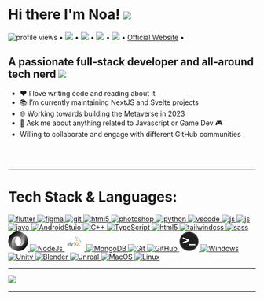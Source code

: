 # Hi there I'm Noa!  <img src="https://github.com/blackcater/blackcater/raw/master/images/Hi.gif" height="32" />

</p>
<p align="left">
  <img src="https://gpvc.arturio.dev/Noah670" alt="profile views"> •  
  <a href="https://twitter.com/intent/follow?screen_name=Noah670_&tw_p=followbutton"><img src="https://img.shields.io/twitter/follow/Noah670_?label=%40Noah670_&style=social"></a>  •
  <a href="https://www.linkedin.com/in/noah-pohl/"><img src="https://img.shields.io/badge/linkedin-%230077B5.svg?&style=for-the-badge&logo=linkedin&logoColor=white" height=25></a> •  
  <a href="https://www.instagram.com/noah670.png/"><img src="https://img.shields.io/badge/instagram-%23E4405F.svg?&style=for-the-badge&logo=instagram&logoColor=white" height=25></a>  •  
  <a href="https://dev.to/noah670"><img src="https://img.shields.io/badge/DEV.TO-%230A0A0A.svg?&style=for-the-badge&logo=dev-dot-to&logoColor=white" height=25></a> •  
 <a href="https://www.noah670.com">Official Website</a> •
</p>


## A passionate full-stack developer and all-around tech nerd <img src="https://media.giphy.com/media/LnQjpWaON8nhr21vNW/giphy.gif" height="32">
- ❤️ I love writing code and reading about it
- 📚 I’m currently maintaining NextJS and Svelte projects
- 🌐 Working towards building the Metaverse in 2023
- 💬 Ask me about anything related to Javascript or Game Dev 🎮
- Willing to collaborate and engage with different GitHub communities


<br />
<br />

<p align=center>
</p>

---


# Tech Stack & Languages:


<p align="left">
  
  
 
  <a href="https://flutter.dev" target="_blank">
    <img
      src="https://www.vectorlogo.zone/logos/flutterio/flutterio-icon.svg"
      alt="flutter"
      width="40"
      height="40"
    />
  </a>


  <a href="https://www.figma.com/" target="_blank">
    <img
      src="https://www.vectorlogo.zone/logos/figma/figma-icon.svg"
      alt="figma"
      width="40"
      height="40"
    />
  </a>

  <a href="https://git-scm.com/" target="_blank">
    <img
      src="https://www.vectorlogo.zone/logos/git-scm/git-scm-icon.svg"
      alt="git"
      width="40"
      height="40"
    />
  </a>
  <a href="https://www.w3.org/html/" target="_blank">
    <img
      src="https://cdn.jsdelivr.net/gh/devicons/devicon/icons/html5/html5-original.svg"
      alt="html5"
      width="40"
      height="40"
    />
  </a>
  
  <a href="https://www.photoshop.com/en" target="_blank">
    <img
      src="https://cdn.jsdelivr.net/gh/devicons/devicon/icons/photoshop/photoshop-plain.svg"
      alt="photoshop"
      width="40"
      height="40"
    />
  </a>
  <a href="https://www.python.org" target="_blank">
    <img
      src="https://cdn.jsdelivr.net/gh/devicons/devicon/icons/python/python-original.svg"
      alt="python"
      width="40"
      height="40"
    />
  </a>


  <a href="https://www.vscode.com" target="_blank">
    <img
      src="https://img.icons8.com/fluent/240/000000/visual-studio-code-2019.png"
      alt="vscode"
      width="40"
      height="40"
    />
  </a>


  <a href="https://www.javascript.com" target="_blank">
    <img
      src="https://img.icons8.com/color/240/000000/javascript.png"
      alt="js"
      width="40"
      height="40"
    />
  </a>

  <a href="https://www.reactjs.org" target="_blank">
    <img
      src="https://img.icons8.com/color/240/000000/react-native.png"
      alt="js"
      width="40"
      height="40"
    />
  </a>


  <a href="https://docs.oracle.com/en/java/" target="_blank">
    <img
      src="https://img.icons8.com/color/240/000000/java-coffee-cup-logo.png"
      alt="java"
      width="40"
      height="40"
    />
  </a>


  <a href="https://developer.android.com/studio" target="_blank">
    <img
      src="https://cdn.jsdelivr.net/gh/devicons/devicon/icons/androidstudio/androidstudio-original-wordmark.svg"
      alt="AndroidStuio"
      width="40"
      height="40"
    />
  </a>


  <a href="https://www.cplusplus.com/" target="_blank">
    <img
      src="https://img.icons8.com/color/48/000000/c-plus-plus-logo.png"
      alt="C++"
      width="40"
      height="40"
    />
  </a>

  <a href="https://www.typescriptlang.org/" target="_blank">
    <img
      src="https://cdn.jsdelivr.net/gh/devicons/devicon/icons/typescript/typescript-original.svg"
      alt="TypeScript"
      width="40"
      height="40"
    />
  </a>

  <a href="https://developer.mozilla.org/en-US/docs/Web/HTML)" target="_blank">
    <img
      src="https://img.icons8.com/color/240/000000/html-5.png"
      alt="html5"
      width="40"
      height="40"
    />
  </a>

  <a href="https://tailwindcss.com/" target="_blank">
    <img
      src="https://cdn.jsdelivr.net/gh/devicons/devicon/icons/tailwindcss/tailwindcss-original-wordmark.svg"
      alt="tailwindcss"
      width="40"
      height="40"
    />
  </a>

  <a href="https://sass-lang.com/" target="_blank">
    <img
      src="https://img.icons8.com/color/240/000000/sass.png"
      alt="sass"
      width="40"
      height="40"
    />
  </a>


  <a href="https://www.json.org/json-en.html" target="_blank">
    <img
      src="https://raw.githubusercontent.com/github/explore/80688e429a7d4ef2fca1e82350fe8e3517d3494d/topics/json/json.png"
      alt="json"
      width="40"
      height="40"
    />
  </a>


  <a href="https://nodejs.org/en/" target="_blank">
    <img
      src="https://img.icons8.com/color/240/000000/nodejs.png"
      alt="NodeJs"
      width="40"
      height="40"
    />
  </a>


  <a href="https://dev.mysql.com/" target="_blank">
    <img
      src="https://raw.githubusercontent.com/github/explore/80688e429a7d4ef2fca1e82350fe8e3517d3494d/topics/mysql/mysql.png"
      alt="MySQL"
      width="40"
      height="40"
    />
  </a>


  <a href="https://www.mongodb.com/" target="_blank">
    <img
      src="https://img.icons8.com/color/48/000000/mongodb.png"
      alt="MongoDB"
      width="40"
      height="40"
    />
  </a>


  <a href="https://git-scm.com/" target="_blank">
    <img
      src="https://img.icons8.com/color/240/000000/git.png"
      alt="Git"
      width="40"
      height="40"
    />
  </a>


  <a href="https://github.com/" target="_blank">
    <img
      src="https://img.icons8.com/ios-glyphs/240/000000/github.png"
      alt="GitHub"
      width="40"
      height="40"
    />
  </a>



  <a href="https://docs.microsoft.com/en-us/windows/terminal/" target="_blank">
    <img
      src="https://raw.githubusercontent.com/github/explore/80688e429a7d4ef2fca1e82350fe8e3517d3494d/topics/terminal/terminal.png"
      alt="Terminal"
      width="40"
      height="40"
    />
  </a>


  <a href="https://www.microsoft.com/en-us/windows" target="_blank">
    <img
      src="https://img.icons8.com/color/240/000000/windows-10.png"
      alt="Windows"
      width="40"
      height="40"
    />
  </a>


  <a href="https://unity.com/" target="_blank">
    <img
      src="https://img.icons8.com/ios-filled/50/000000/unity.png"
      alt="Unity"
      width="40"
      height="40"
    />
  </a>


  <a href="https://www.blender.org/" target="_blank">
    <img
      src="https://img.icons8.com/color/48/000000/blender-3d.png"
      alt="Blender"
      width="40"
      height="40"
    />
  </a>


  <a href="https://www.unrealengine.com/en-US" target="_blank">
    <img
      src="https://cdn.jsdelivr.net/gh/devicons/devicon/icons/unrealengine/unrealengine-original-wordmark.svg"
      alt="Unreal"
      width="40"
      height="40"
    />
  </a>


  <a href="https://developer.apple.com/macos/" target="_blank">
    <img
      src="https://img.icons8.com/officel/160/000000/mac-logo.png"
      alt="MacOS"
      width="40"
      height="40"
    />
  </a>


  <a href="https://www.kernel.org/" target="_blank">
    <img
      src="https://img.icons8.com/color/96/000000/linux.png"
      alt="Linux"
      width="40"
      height="40"
    />
  </a>




</p>


---


<a href="https://github.com/Noah670/">
  <img  src="https://github-readme-stats.vercel.app/api/top-langs/?username=Noah670&layout=compact&card_width=445&theme=" />
</a>


---



<!--
**Noah670/Noah670** is a ✨ _special_ ✨ repository because its `README.md` (this file) appears on your GitHub profile.

### A passionate full-stack developer and tech nerd




-->
